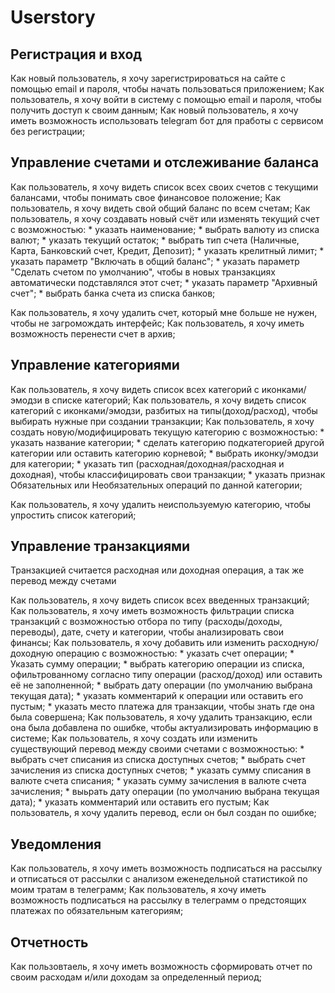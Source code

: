 # Userstory

## Регистрация и вход

Как новый пользователь, я хочу зарегистрироваться на сайте с помощью email и пароля, чтобы начать пользоваться приложением;
Как пользователь, я хочу войти в систему с помощью email и пароля, чтобы получить доступ к своим данным;
Как новый пользователь, я хочу иметь возможность использовать telegram бот для пработы с сервисом без регистрации;


## Управление счетами и отслеживание баланса

Как пользователь, я хочу видеть список всех своих счетов с текущими балансами, чтобы понимать свое финансовое положение;
Как пользователь, я хочу видеть свой общий баланс по всем счетам;
Как пользователь, я хочу создавать новый счёт или изменять текущий счет с возможностью:
    * указать наименование;
    * выбрать валюту из списка валют;
    * указать текущий остаток;
    * выбрать тип счета (Наличные, Карта, Банковский счет, Кредит, Депозит);
    * указать крелитный лимит;
    * указать параметр "Включать в общий баланс";
    * указать параметр "Сделать счетом по умолчанию", чтобы в новых транзакциях автоматически подставлялся этот счет;
    * указать параметр "Архивный счет";
    * выбрать банка счета из списка банков;

Как пользователь, я хочу удалить счет, который мне больше не нужен, чтобы не загромождать интерфейс;
Как пользователь, я хочу иметь возможность перенести счет в архив;


## Управление категориями

Как пользователь, я хочу видеть список всех категорий с иконками/эмодзи в списке категорий;
Как пользователь, я хочу видеть список категорий с иконками/эмодзи, разбитых на типы(доход/расход), чтобы выбирать нужные при создании транзакции;
Как пользователь, я хочу создать новую/модифицировать текущую категорию с возможностью:
    * указать название категории;
    * сделать категорию подкатегорией другой категории или оставить категорию корневой;
    * выбрать иконку/эмодзи для категории;
    * указать тип (расходная/доходная/расходная и доходная), чтобы классифицировать свои транзакции;
    * указать признак Обязательных или Необязательных операций по данной категории;
    
Как пользователь, я хочу удалить неиспользуемую категорию, чтобы упростить список категорий;


## Управление транзакциями

Транзакцией считается расходная или доходная операция, а так же перевод между счетами

Как пользователь, я хочу видеть список всех введенных транзакций;
Как пользователь, я хочу иметь возможность фильтрации списка транзакций с возможностью отбора по типу (расходы/доходы, переводы), дате, счету и категории, чтобы анализировать свои финансы;
Как пользователь, я хочу добавить или изменить расходную/доходную операцию с возможностью:
    * указать счет операции;
    * Указать сумму операции;
    * выбрать категорию операции из списка, офильтрованному согласно типу операции (расход/доход) или оставить её не заполненной;
    * выбрать дату операции (по умолчанию выбрана текущая дата);
    * указать комментарий к операции или оставить его пустым;
    * указать место платежа для транзакции, чтобы знать где она была совершена;
Как пользователь, я хочу удалить транзакцию, если она была добавлена по ошибке, чтобы актуализировать информацию в системе;
Как пользователь, я хочу создать или изменить существующий перевод между своими счетами с возможностью:
    * выбрать счет списания из списка доступных счетов;
    * выбрать счет зачисления из списка доступных счетов;
    * указать сумму списания в валюте счета списания;
    * указать сумму зачисления в валюте счета зачисления;
    * выьрать дату операции (по умолчанию выбрана текущая дата);
    * указать комментарий или оставить его пустым;
Как пользователь, я хочу удалить перевод, если он был создан по ошибке;


## Уведомления

Как пользователь, я хочу иметь возможность подписаться на рассылку и отписаться от рассылки с анализом еженедельной статистикой по моим тратам в телеграмм;
Как пользователь, я хочу иметь возможность подписаться на рассылку в телеграмм о предстоящих платежах по обязательным категориям;


## Отчетность

Как пользовтаель, я хочу иметь возможность сформировать отчет по своим расходам и/или доходам за определенный период;